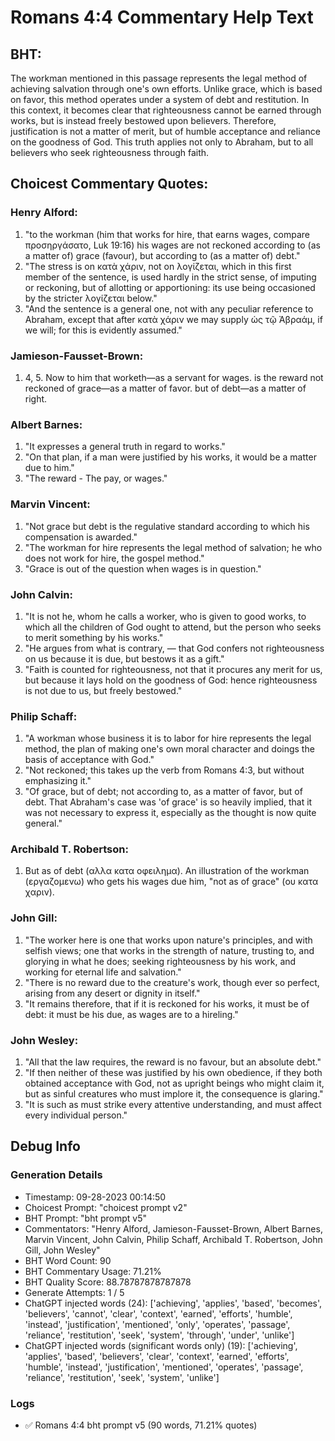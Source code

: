 # Romans 4:4 Commentary Help Text

## BHT:
The workman mentioned in this passage represents the legal method of achieving salvation through one's own efforts. Unlike grace, which is based on favor, this method operates under a system of debt and restitution. In this context, it becomes clear that righteousness cannot be earned through works, but is instead freely bestowed upon believers. Therefore, justification is not a matter of merit, but of humble acceptance and reliance on the goodness of God. This truth applies not only to Abraham, but to all believers who seek righteousness through faith.

## Choicest Commentary Quotes:
### Henry Alford:
1. "to the workman (him that works for hire, that earns wages, compare προσηργάσατο, Luk 19:16) his wages are not reckoned according to (as a matter of) grace (favour), but according to (as a matter of) debt." 
2. "The stress is on κατὰ χάριν, not on λογίζεται, which in this first member of the sentence, is used hardly in the strict sense, of imputing or reckoning, but of allotting or apportioning: its use being occasioned by the stricter λογίζεται below."
3. "And the sentence is a general one, not with any peculiar reference to Abraham, except that after κατὰ χάριν we may supply ὡς τῷ Ἀβραάμ, if we will; for this is evidently assumed."

### Jamieson-Fausset-Brown:
1. 4, 5. Now to him that worketh—as
	a servant for wages. 
	is the reward not reckoned of
	grace—as a matter of favor. 
	but of debt—as a matter
	of right.

### Albert Barnes:
1. "It expresses a general truth in regard to works."
2. "On that plan, if a man were justified by his works, it would be a matter due to him."
3. "The reward - The pay, or wages."

### Marvin Vincent:
1. "Not grace but debt is the regulative standard according to which his compensation is awarded."
2. "The workman for hire represents the legal method of salvation; he who does not work for hire, the gospel method."
3. "Grace is out of the question when wages is in question."

### John Calvin:
1. "It is not he, whom he calls a worker, who is given to good works, to which all the children of God ought to attend, but the person who seeks to merit something by his works."
2. "He argues from what is contrary, — that God confers not righteousness on us because it is due, but bestows it as a gift."
3. "Faith is counted for righteousness, not that it procures any merit for us, but because it lays hold on the goodness of God: hence righteousness is not due to us, but freely bestowed."

### Philip Schaff:
1. "A workman whose business it is to labor for hire represents the legal method, the plan of making one's own moral character and doings the basis of acceptance with God."
2. "Not reckoned; this takes up the verb from Romans 4:3, but without emphasizing it."
3. "Of grace, but of debt; not according to, as a matter of favor, but of debt. That Abraham's case was 'of grace' is so heavily implied, that it was not necessary to express it, especially as the thought is now quite general."

### Archibald T. Robertson:
1.  But as of debt  (αλλα κατα οφειλημα). An illustration of the workman (εργαζομενω) who gets his wages due him, "not as of grace" (ου κατα χαριν). 

### John Gill:
1. "The worker here is one that works upon nature's principles, and with selfish views; one that works in the strength of nature, trusting to, and glorying in what he does; seeking righteousness by his work, and working for eternal life and salvation."
2. "There is no reward due to the creature's work, though ever so perfect, arising from any desert or dignity in itself."
3. "It remains therefore, that if it is reckoned for his works, it must be of debt: it must be his due, as wages are to a hireling."

### John Wesley:
1. "All that the law requires, the reward is no favour, but an absolute debt."
2. "If then neither of these was justified by his own obedience, if they both obtained acceptance with God, not as upright beings who might claim it, but as sinful creatures who must implore it, the consequence is glaring."
3. "It is such as must strike every attentive understanding, and must affect every individual person."


## Debug Info
### Generation Details
- Timestamp: 09-28-2023 00:14:50
- Choicest Prompt: "choicest prompt v2"
- BHT Prompt: "bht prompt v5"
- Commentators: "Henry Alford, Jamieson-Fausset-Brown, Albert Barnes, Marvin Vincent, John Calvin, Philip Schaff, Archibald T. Robertson, John Gill, John Wesley"
- BHT Word Count: 90
- BHT Commentary Usage: 71.21%
- BHT Quality Score: 88.78787878787878
- Generate Attempts: 1 / 5
- ChatGPT injected words (24):
	['achieving', 'applies', 'based', 'becomes', 'believers', 'cannot', 'clear', 'context', 'earned', 'efforts', 'humble', 'instead', 'justification', 'mentioned', 'only', 'operates', 'passage', 'reliance', 'restitution', 'seek', 'system', 'through', 'under', 'unlike']
- ChatGPT injected words (significant words only) (19):
	['achieving', 'applies', 'based', 'believers', 'clear', 'context', 'earned', 'efforts', 'humble', 'instead', 'justification', 'mentioned', 'operates', 'passage', 'reliance', 'restitution', 'seek', 'system', 'unlike']

### Logs
- ✅ Romans 4:4 bht prompt v5 (90 words, 71.21% quotes)